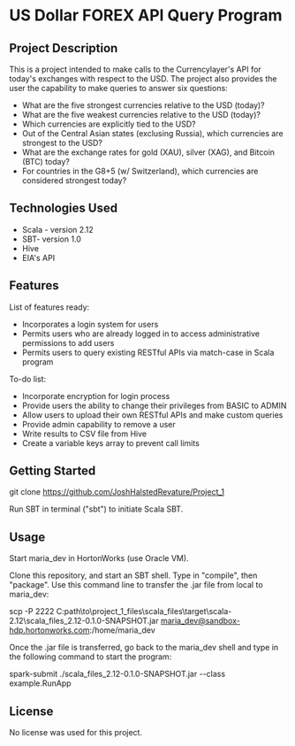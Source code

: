 # US Dollar FOREX API Query Program

## Project Description

This is a project intended to make calls to the Currencylayer's API for today's exchanges with respect to the USD. The project also provides the user the capability to make queries to answer six questions:

* What are the five strongest currencies relative to the USD (today)?
* What are the five weakest currencies relative to the USD (today)?
* Which currencies are explicitly tied to the USD?
* Out of the Central Asian states (exclusing Russia), which currencies are strongest to the USD?
* What are the exchange rates for gold (XAU), silver (XAG), and Bitcoin (BTC) today?
* For countries in the G8+5 (w/ Switzerland), which currencies are considered strongest today?

## Technologies Used

* Scala - version 2.12
* SBT- version 1.0
* Hive
* EIA's API

## Features

List of features ready:
* Incorporates a login system for users
* Permits users who are already logged in to access administrative permissions to add users
* Permits users to query existing RESTful APIs via match-case in Scala program

To-do list:
* Incorporate encryption for login process
* Provide users the ability to change their privileges from BASIC to ADMIN
* Allow users to upload their own RESTful APIs and make custom queries
* Provide admin capability to remove a user
* Write results to CSV file from Hive
* Create a variable keys array to prevent call limits

## Getting Started
   
git clone https://github.com/JoshHalstedRevature/Project_1

Run SBT in terminal ("sbt") to initiate Scala SBT.

## Usage

Start maria_dev in HortonWorks (use Oracle VM).

Clone this repository, and start an SBT shell. Type in "compile", then "package". Use this command line to transfer the .jar file from local to maria_dev:

  scp -P 2222 C:path\to\project_1_files\scala_files\target\scala-2.12\scala_files_2.12-0.1.0-SNAPSHOT.jar maria_dev@sandbox-hdp.hortonworks.com:/home/maria_dev

Once the .jar file is transferred, go back to the maria_dev shell and type in the following command to start the program:

  spark-submit ./scala_files_2.12-0.1.0-SNAPSHOT.jar --class example.RunApp


## License

No license was used for this project.

